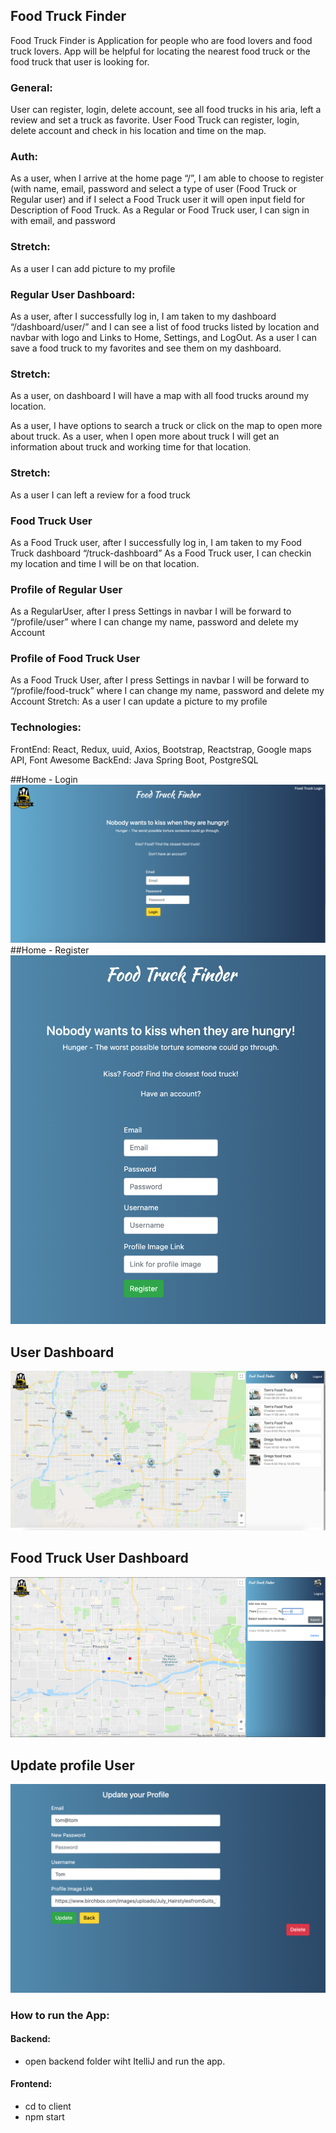 ## Food Truck Finder

Food Truck Finder is Application for people who are food lovers and food truck lovers. App will be helpful for locating the nearest food truck or the food truck that user is looking for.

### General:

User can register, login, delete account, see all food trucks in his aria, left a review and set a truck as favorite.
User Food Truck can register, login, delete account and check in his location and time on the map.

### Auth:

As a user, when I arrive at the home page “/”, I am able to choose to register (with name, email, password and select a type of user (Food Truck or Regular user) and if I select a Food Truck user it will open input field for Description of Food Truck.
As a Regular or Food Truck user, I can sign in with email, and password

### Stretch:

As a user I can add picture to my profile

### Regular User Dashboard:

As a user, after I successfully log in, I am taken to my dashboard “/dashboard/user/” and I can see a list of food trucks listed by location and navbar with logo and Links to Home, Settings, and LogOut.
As a user I can save a food truck to my favorites and see them on my dashboard.

### Stretch:

As a user, on dashboard I will have a map with all food trucks around my location.

As a user, I have options to search a truck or click on the map to open more about truck.
As a user, when I open more about truck I will get an information about truck and working time for that location.

### Stretch:

As a user I can left a review for a food truck

### Food Truck User

As a Food Truck user, after I successfully log in, I am taken to my Food Truck dashboard “/truck-dashboard”
As a Food Truck user, I can checkin my location and time I will be on that location.

### Profile of Regular User

As a RegularUser, after I press Settings in navbar I will be forward to “/profile/user” where I can change my name, password and delete my Account

### Profile of Food Truck User

As a Food Truck User, after I press Settings in navbar I will be forward to “/profile/food-truck” where I can change my name, password and delete my Account
Stretch:
As a user I can update a picture to my profile

### Technologies:

FrontEnd: React, Redux, uuid, Axios, Bootstrap, Reactstrap, Google maps API, Font Awesome
BackEnd: Java Spring Boot, PostgreSQL

##Home - Login
![Image description](img/1.png)
##Home - Register
![Image description](img/2.png)

## User Dashboard

![Image description](img/3.png)

## Food Truck User Dashboard

![Image description](img/4.png)

## Update profile User

![Image description](img/6.png)

### How to run the App:

#### Backend:

- open backend folder wiht ItelliJ and run the app.

#### Frontend:

- cd to client
- npm start
